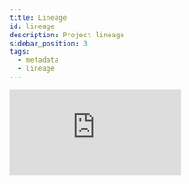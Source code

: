 ```yaml
---
title: Lineage
id: lineage
description: Project lineage
sidebar_position: 3
tags:
  - metadata
  - lineage
---
```


<div class="video-container">
<iframe src="https://www.youtube.com/embed/ErLWcWAfi8U" title="YouTube video player" frameborder="0" allow="accelerometer; autoplay; clipboard-write; encrypted-media; gyroscope; picture-in-picture" allowfullscreen></iframe>
</div>

